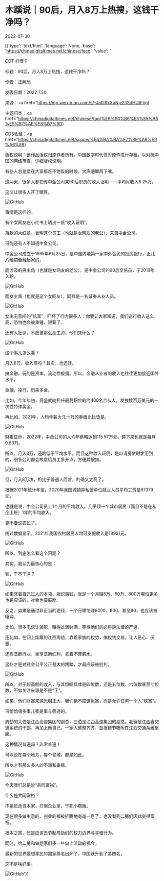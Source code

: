 # 木蹊说｜90后，月入8万上热搜，这钱干净吗？

2022-07-30

[{'type': 'text/html', 'language': None, 'base': 'https://chinadigitaltimes.net/chinese/feed', 'value': '

CDT 档案卡

标题：90后，月入8万上热搜，这钱干净吗？

作者：正解局

发表日期：2022.7.30

来源：<a href="https://mp.weixin.qq.com/s/-Jq0IRxXuNjz233dHUtFVg)

主题归类：<a href="https://chinadigitaltimes.net/chinese/tag/%E6%94%B6%E5%85%A5%E5%B7%AE%E8%B7%9D)

CDS收藏：<a href="https://chinadigitaltimes.net/space/%E4%BA%BA%E7%89%A9%E9%A6%86)

版权说明：该作品版权归原作者所有。中国数字时代仅对原作进行存档，以对抗中国的网络审查。详细版权说明。





有些人总是爱在大家都吃不饱饭的时候，大声吧唧两下嘴。

这两天，很多人都在传中金公司某90后职员的收入证明——平均月收入8.25万。

这又让很多人开了眼界。

![GitHub](https://mmbiz.qpic.cn/mmbiz_jpg/mVPRddmic6vaq3JQbHlrQiaEggmEbNPR8Qh9IhhZ6opVatRl2NiaeKDE09wljS6lrTYuMxDE0biaa4wIFviaUvzqeUA/640)

事情是这样的。

有个女网友在小红书上晒出一纸“收入证明”。

落款的大红章，表明这个员工（也就是女网友的老公），来自中金公司。

可能还有人不知道中金公司。

中金公司成立于1995年6月25日，是中国内地第一家中外合资的投资银行，正儿八经搞金融起家的。

而涉及的男主角（也就是女网友的老公），是中金公司的90后交易员，于2019年入职。

![GitHub](https://mmbiz.qpic.cn/mmbiz_png/mVPRddmic6vaq3JQbHlrQiaEggmEbNPR8Quykj39912VK8xTATh60j6n6V4dFGibBdPnagjyhxbr3kOhIvCgMMj0g/640)

而女主角（也就是这个女网友），同样是一名证券从业人员。

![GitHub](https://mmbiz.qpic.cn/mmbiz_png/mVPRddmic6vaq3JQbHlrQiaEggmEbNPR8QkSRLj5zppV96shMp8oozHTI5gyyollH37dUicpvTibh1YaDsmLaLto3A/640)

女主无意间的“炫富”，吓坏了行内很多人：你要让大家知道，我们这行收入这么高，恐怕也会被重锤、限薪了。

还有人批评，不应该那么高工资，他们凭什么？

![GitHub](https://mmbiz.qpic.cn/mmbiz_png/mVPRddmic6vaq3JQbHlrQiaEggmEbNPR8QQvhB9z4jE1OQyeLegtUSPsAQp2RwoeUgm0e0RoHhgc9iaJjmC4ywEwg/640)

这个事儿怎么看？

月入8万，收入高吗？其实，也还好。

搞金融，玩的是资本，流动性极强。所以，金融从业者的收入也往往更加接近国外水平。

金融，投行，历来多金。

比如，今年年初，高盛就向担任最高职位的约400名合伙人，发放数百万美元的一次性特殊奖金。

再比如，2021年，人均年薪大几十万的券商比比皆是。

![GitHub](https://mmbiz.qpic.cn/mmbiz_jpg/mVPRddmic6vaq3JQbHlrQiaEggmEbNPR8QxltyicicPpwQErXBu7vLdDLmjpd2O7muEQlkvQtEEiaSQyfwhHvm2s27A/640)

财报显示，2022年，中金公司的人均年薪略达到115.57万元，算下来也就是每月9.63万。

所以，月入8万，还略低于平均水平。而且这种收入证明，是申请房贷时才用到的，很多公司都会故意给员工多开点，方便其按揭。

![GitHub](https://mmbiz.qpic.cn/mmbiz_jpg/Isl7TP1AI8HjuZMBwDxU64eZyuTsGOgZHqy6Cq1lTpJkOGrencmaxVSRVBQx1VcuKm3UZZ6VzbAvJTW4HN8hww/640)

但，月入8万块，相比于普通人而言，的确又太高了。

根据2021年统计年鉴，2020年我国城镇非私营单位就业人员平均工资是97379元。

也就是说，中金公司员工1个月的平均收入，几乎顶一个城市居民（而且不是在私企上班）1年的平均收入。

更不要说农民了。

统计数据显示，2021年我国农村居民人均可支配收入是18931元。

![GitHub](https://mmbiz.qpic.cn/mmbiz_jpg/mVPRddmic6vaq3JQbHlrQiaEggmEbNPR8QzD97ofZ8Zm3M65WbmKicKiaUApUtdpg5s0IXhxnZSDT74K2ckc3yBXew/640)

所以，到底怎么看这个问题？

其实，我认为最核心的是：

钱，干不干净？

![GitHub](https://mmbiz.qpic.cn/mmbiz_jpg/Isl7TP1AI8HjuZMBwDxU64eZyuTsGOgZaBmLo6ibxunjbvJQwiccZicrvR4duOL7wvSrK0vJd3OPauQOGUEI0tpaw/640)

如果凭着自己过人的本领、胆识赚钱，就是一个月赚8万、80万、800万哪怕更多也是应该的，社会也要鼓励。

反之，如果是通过非正当的途径，一个月哪怕赚8000、800，甚至80，也应该被唾弃。

比如，很多电信诈骗犯，赚得盆满钵满，等待他们的必将是法律的严惩。

还比如，在网上炫耀的江西周劼，靠着家族的权势，搞权钱交易，让人恶心、厌恶。

还有垄断行业，坐享垄断红利，拿着不菲薪水。

这些才是对社会公平公正最大的践踏，才最应该被批判。

![GitHub](https://mmbiz.qpic.cn/mmbiz_jpg/Isl7TP1AI8HjuZMBwDxU64eZyuTsGOgZgnoIic10BwhPOoJQy1GKagJleg6w0Ydvk5DRDnw94EN77rbvIc6XepA/640)

所以，对于超高额的收入，与其惊叹具体是四位数，还是五位数、六位数甚至七位数，不如关注来源是不是“正”。

如果，他们财富来源光明正大，我们绝不应该仇富，而是允许任何一个人“炫富”。

可恰恰很多事儿都是事与愿违的。

周劼的大伯是江西高速集团的副总，三伯是江西高速集团的副总，老爸是江西省交通系统的干部，再加上他自己，一家人整整齐齐、盘根错节吸附在江西交通系统里面。

这种情况普遍吗？非常普遍！

可以说在每个地方，每个领域，都是如此。

所以才有那么多人的不满和委屈。

![GitHub](https://mmbiz.qpic.cn/mmbiz_png/Isl7TP1AI8HjuZMBwDxU64eZyuTsGOgZYMnF9dDn3biayUDDBPib12SvNDicpdF5ky0XhXiaDsRXl8icE8Q3icTu8xLA/640)

今天我们总是说“共同富裕”。

什么是共同富裕？

不是赶走资本家，打倒企业家，干死小商贩。

现在很多做生意的、创业的都被折腾地奄奄一息了，也没看到二舅们因此变得富裕。

根本之策，还是应该去节制周劼们的权力边界与寻租行为。

同时，给二舅和做题家们多一些向上流动的机会。

最新的世界最想移民的国家排名出炉了，中国跃升到了第四名。

这不是啥好事。

![GitHub](https://mmbiz.qpic.cn/mmbiz_jpg/Isl7TP1AI8HjuZMBwDxU64eZyuTsGOgZUXUropCbccb1YouMXdgghLs1o0ws87ibU5H5lINtDIOG7sqHBQMZ3ibw/640)'}]
